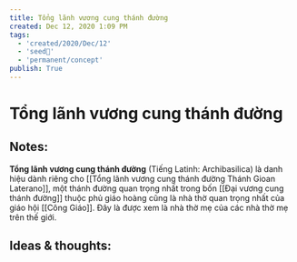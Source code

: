 ```yaml
---
title: Tổng lãnh vương cung thánh đường
created: Dec 12, 2020 1:09 PM
tags:
  - 'created/2020/Dec/12'
  - 'seed🥜'
  - 'permanent/concept'
publish: True
---
```

# Tổng lãnh vương cung thánh đường

## Notes:
**Tổng lãnh vương cung thánh đường** (Tiếng Latinh: Archibasilica) là danh hiệu dành riêng cho [[Tổng lãnh vương cung thánh đường Thánh Gioan Laterano]], một thánh đường quan trọng nhất trong bốn [[Đại vương cung thánh đường]] thuộc phủ giáo hoàng cũng là nhà thờ quan trọng nhất của giáo hội [[Công Giáo]]. Đây là được xem là nhà thờ mẹ của các nhà thờ mẹ trên thế giới.

## Ideas & thoughts:

